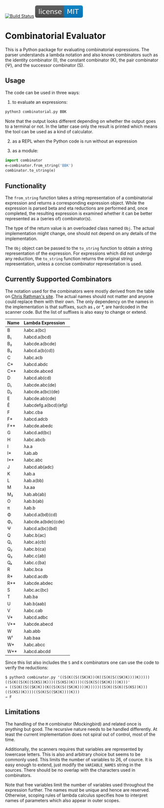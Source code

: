[![Build Status](https://github.com/drepper/combinatorial/workflows/CI/badge.svg)](https://github.com/drepper/combinatorial/actions)
[![License: MIT](extra/badge-license-MIT-blue.svg)](https://github.com/drepper/combinatorial/blob/master/LICENSE)

# Combinatorial Evaluator

This is a Python package for evaluating combinatorial expressions.  The parser understands a lambda notation and also
knows combinators such as the identity combinator (I), the constant combinator (K), the pair combinator (Ψ), and the
successor combinator (S).


## Usage

The code can be used in three ways:

1. to evaluate an expressions:

```bash
python3 combinatorial.py BBK
```

   Note that the output looks different depending on whether the output goes to a terminal or not.  In the latter case
   only the result is printed which means the tool can be used as a kind of calculator.

2. as a REPL when the Python code is run without an expression

3. as a module:

```Python
import combinator
e=combinator.from_string('BBK')
combinator.to_string(e)
```

## Functionality

The `from_string` function takes a string representation of a combinatorial expression and returns a corresponding
expression object.  While the expression is parsed beta and eta reductions are performed and, once completed, the
resulting expression is examined whether it can be better represented as a (series of) combinator(s).

The type of the return value is an overloaded class named `Obj`.  The actual implementation might change, one should
not depend on any details of the implementation.

The `Obj` object can be passed to the `to_string` function to obtain a string representation of the expression.
For expressions which did not undergo any reduction, the `to_string` function returns the original string representation,
unless a concise combinator representation is used.


## Currently Supported Combinators

The notation used for the combinators were mostly derived from the table on [Chris Rathman's site](https://www.angelfire.com/tx4/cus/combinator/birds.html).  The actual names should not matter and anyone
could replace them with their own.  The only dependency on the names in the implementation is that suffixes,
such as ₁ or *, are hardcoded in the scanner code.  But the list of suffixes is also easy to change or extend.

|Name|Lambda Expression|
|:-|:-|
|B| λabc.a(bc)|
|B₁| λabcd.a(bcd)|
|B₂| λabcde.a(bcde)|
|B₃| λabcd.a(b(cd))|
|C| λabc.acb|
|C*| λabcd.abdc|
|C**| λabcde.abced|
|D| λabcd.ab(cd)|
|D₁| λabcde.abc(de)|
|D₂| λabcde.a(bc)(de)|
|E| λabcde.ab(cde)|
|Ê| λabcdefg.a(bcd)(efg)|
|F| λabc.cba|
|F*| λabcd.adcb|
|F**| λabcde.abedc|
|G| λabcd.ad(bc)|
|H| λabc.abcb|
|I| λa.a|
|I*| λab.ab|
|I**| λabc.abc|
|J| λabcd.ab(adc)|
|K| λab.a|
|L| λab.a(bb)|
|M| λa.aa|
|M₂| λab.ab(ab)|
|O| λab.b(ab)|
|π| λab.b|
|Φ| λabcd.a(bd)(cd)|
|Φ₁| λabcde.a(bde)(cde)|
|Ψ| λabcd.a(bc)(bd)|
|Q| λabc.b(ac)|
|Q₁| λabc.a(cb)|
|Q₂| λabc.b(ca)|
|Q₃| λabc.c(ab)|
|Q₄| λabc.c(ba)|
|R| λabc.bca|
|R*| λabcd.acdb|
|R**| λabcde.abdec|
|S| λabc.ac(bc)|
|T| λab.ba|
|U| λab.b(aab)|
|V| λabc.cab|
|V*| λabcd.adbc|
|V**| λabcde.abecd|
|W| λab.abb|
|W¹| λab.baa|
|W*| λabc.abcc|
|W**| λabcd.abcdd|

Since this list also includes the `S` and `K` combinators one can use the code to verify the reductions:

```
$ python3 combinator.py '((S(K((S((SK)K))(K((S(K(S((SK)K))))K)))))((S(K((S(K((S(KS))K)))((S(KS))K))))((S(K(S((SK)K))))K)))'
» ((S(K((S((SK)K))(K((S(K(S((SK)K))))K)))))((S(K((S(K((S(KS))K)))((S(KS))K))))((S(K(S((SK)K))))K)))
⇒ F
```


## Limitations

The handling of the `M` combinator (Mockingbird) and related once is *anything* but good.  The recursive nature needs
to be handled differently.  At least the current implementation does not spiral out of control, most of the time.

Additionally, the scanners requires that variables are represented by lowercase letters.  This is also and arbitrary choice
but seems to be commonly used.  This limits the number of variables to 26, of cource.  It is easy enough to extend, just
modify the `VARIABLE_NAMES` string in the sources.  There should be no overlap with the characters used in combinators.

Note that free variables limit the number of variables used throughout the expression further.  The names must be unique
and hence are reserved.  Otherwise, scoping rules of lambda calculus specifies how to interpret names of parameters which
also appear in outer scopes.
